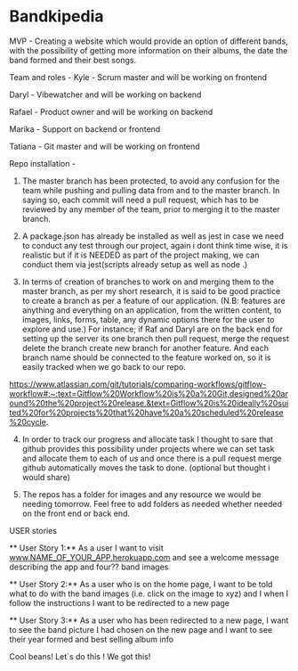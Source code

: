 # Bandkipedia

MVP - Creating a website which would provide an option of different bands, with the possibility of getting more information on their albums, the date the band formed and their best songs.

Team and roles -
Kyle - Scrum master and will be working on frontend

Daryl - Vibewatcher and will be working on backend

Rafael - Product owner and will be working on backend

Marika - Support on backend or frontend

Tatiana - Git master and will be working on frontend

Repo installation -
1. The master branch has been protected, to avoid any confusion for the team while pushing and pulling data from and to the master branch. In saying so, each commit will need a pull request, which has to be reviewed by any member of the team, prior to merging it to the master branch.

2. A package.json has already be installed as well as jest in case we need to conduct any test through our project, again i dont think time wise, it is realistic but if it is NEEDED as part of the project making, we can conduct them via jest(scripts already setup as well as node .)

3. In terms of creation of branches to work on and merging them to the master branch, as per my short research, it is said to be good practice to create a branch as per a feature of our application. (N.B: features are anything and everything on an application, from the written content, to images, links, forms, table, any dynamic options there for the user to explore and use.) For instance; if Raf and Daryl are on the back end for setting up the server its one branch then pull request, merge the request delete the branch create new branch for another feature. And each branch name should be connected to the feature worked on, so it is easily tracked when we go back to our repo.

https://www.atlassian.com/git/tutorials/comparing-workflows/gitflow-workflow#:~:text=Gitflow%20Workflow%20is%20a%20Git,designed%20around%20the%20project%20release.&text=Gitflow%20is%20ideally%20suited%20for%20projects%20that%20have%20a%20scheduled%20release%20cycle.

4. In order to track our progress and allocate task I thought to sare that github provides this possibility under projects where we can set task and allocate them to each of us and once there is a pull request merge github automatically moves the task to done. (optional but thought i would share)

5. The repos has a folder for images and any resource we would be needing tomorrow. Feel free to add folders as needed whether needed on the front end or back end.

USER stories

** User Story 1:** As a user I want to visit www.NAME_OF_YOUR_APP.herokuapp.com and see a welcome message describing the app and four?? band images

** User Story 2:** As a user who is on the home page, I want to be told what to do with the band images (i.e. click on the image to xyz) and I when I follow the instructions I want to be redirected to a new page

** User Story 3:** As a user who has been redirected to a new page, I want to see the band picture I had chosen on the new page and I want to see their year formed and best selling album info

Cool beans! Let´s do this ! We got this!
